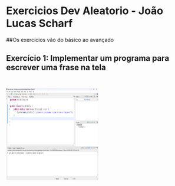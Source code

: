 # Exercicios Dev Aleatorio - João Lucas Scharf  <br>

##Os exercícios vão do básico ao avançado <br>

## Exercício 1: Implementar um programa para escrever uma frase na tela <br><br>

<img src="image/FraseNaTela.png" alt="Imagem de um código em Java que printa a frase 'O primeiro programa a gente nunca esquece'" height="250px" width="250px">

